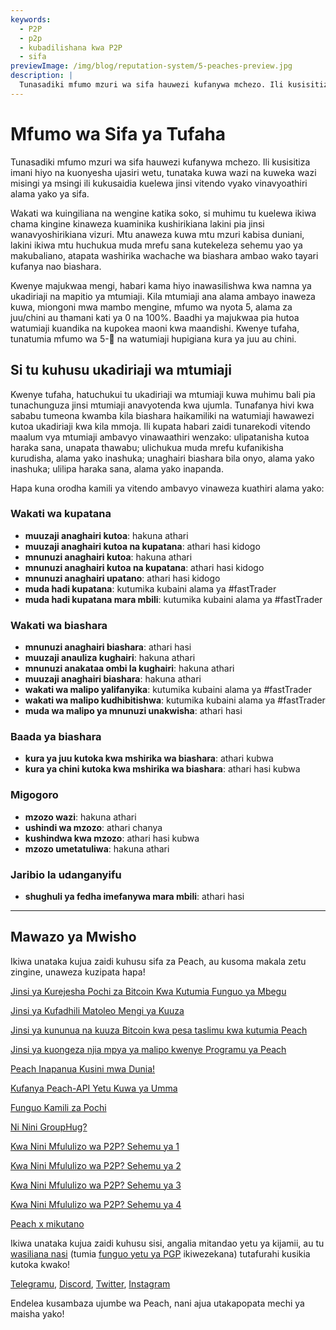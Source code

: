 ```yaml
---
keywords:
  - P2P
  - p2p
  - kubadilishana kwa P2P
  - sifa
previewImage: /img/blog/reputation-system/5-peaches-preview.jpg
description: |
  Tunasadiki mfumo mzuri wa sifa hauwezi kufanywa mchezo. Ili kusisitiza imani hiyo na kuonyesha ujasiri wetu, tunataka kuwa wazi na kuweka wazi misingi ya msingi ili kukusaidia kuelewa jinsi vitendo vyako vinavyoathiri alama yako ya sifa.
---
```


# Mfumo wa Sifa ya Tufaha

Tunasadiki mfumo mzuri wa sifa hauwezi kufanywa mchezo. Ili kusisitiza imani hiyo na kuonyesha ujasiri wetu, tunataka kuwa wazi na kuweka wazi misingi ya msingi ili kukusaidia kuelewa jinsi vitendo vyako vinavyoathiri alama yako ya sifa.

Wakati wa kuingiliana na wengine katika soko, si muhimu tu kuelewa ikiwa chama kingine kinaweza kuaminika kushirikiana lakini pia jinsi wanavyoshirikiana vizuri. Mtu anaweza kuwa mtu mzuri kabisa duniani, lakini ikiwa mtu huchukua muda mrefu sana kutekeleza sehemu yao ya makubaliano, atapata washirika wachache wa biashara ambao wako tayari kufanya nao biashara.

Kwenye majukwaa mengi, habari kama hiyo inawasilishwa kwa namna ya ukadiriaji na mapitio ya mtumiaji. Kila mtumiaji ana alama ambayo inaweza kuwa, miongoni mwa mambo mengine, mfumo wa nyota 5, alama za juu/chini au thamani kati ya 0 na 100%. Baadhi ya majukwaa pia hutoa watumiaji kuandika na kupokea maoni kwa maandishi. Kwenye tufaha, tunatumia mfumo wa 5-🍑 na watumiaji hupigiana kura ya juu au chini.

## Si tu kuhusu ukadiriaji wa mtumiaji

Kwenye tufaha, hatuchukui tu ukadiriaji wa mtumiaji kuwa muhimu bali pia tunachunguza jinsi mtumiaji anavyotenda kwa ujumla. Tunafanya hivi kwa sababu tumeona kwamba kila biashara haikamiliki na watumiaji hawawezi kutoa ukadiriaji kwa kila mmoja. Ili kupata habari zaidi tunarekodi vitendo maalum vya mtumiaji ambavyo vinawaathiri wenzako: ulipatanisha kutoa haraka sana, unapata thawabu; ulichukua muda mrefu kufanikisha kurudisha, alama yako inashuka; unaghairi biashara bila onyo, alama yako inashuka; ulilipa haraka sana, alama yako inapanda.

Hapa kuna orodha kamili ya vitendo ambavyo vinaweza kuathiri alama yako:

### Wakati wa kupatana

- **muuzaji anaghairi kutoa**: hakuna athari
- **muuzaji anaghairi kutoa na kupatana**: athari hasi kidogo
- **mnunuzi anaghairi kutoa**: hakuna athari
- **mnunuzi anaghairi kutoa na kupatana**: athari hasi kidogo
- **mnunuzi anaghairi upatano**: athari hasi kidogo
- **muda hadi kupatana**: kutumika kubaini alama ya #fastTrader
- **muda hadi kupatana mara mbili**: kutumika kubaini alama ya #fastTrader

### Wakati wa biashara

- **mnunuzi anaghairi biashara**: athari hasi
- **muuzaji anauliza kughairi**: hakuna athari
- **mnunuzi anakataa ombi la kughairi**: hakuna athari
- **muuzaji anaghairi biashara**: hakuna athari
- **wakati wa malipo yalifanyika**: kutumika kubaini alama ya #fastTrader
- **wakati wa malipo kudhibitishwa**: kutumika kubaini alama ya #fastTrader
- **muda wa malipo ya mnunuzi unakwisha**: athari hasi

### Baada ya biashara

- **kura ya juu kutoka kwa mshirika wa biashara**: athari kubwa
- **kura ya chini kutoka kwa mshirika wa biashara**: athari hasi kubwa

### Migogoro

- **mzozo wazi**: hakuna athari
- **ushindi wa mzozo**: athari chanya
- **kushindwa kwa mzozo**: athari hasi kubwa
- **mzozo umetatuliwa**: hakuna athari

### Jaribio la udanganyifu

- **shughuli ya fedha imefanywa mara mbili**: athari hasi

---

## Mawazo ya Mwisho

Ikiwa unataka kujua zaidi kuhusu sifa za Peach, au kusoma makala zetu zingine, unaweza kuzipata hapa!

[Jinsi ya Kurejesha Pochi za Bitcoin Kwa Kutumia Funguo ya Mbegu](https://peachbitcoin.com/sw/blog/how-to-restore-peach-wallet/)

[Jinsi ya Kufadhili Matoleo Mengi ya Kuuza](https://peachbitcoin.com/sw/blog/funding-multiple-sell-offers/)

[Jinsi ya kununua na kuuza Bitcoin kwa pesa taslimu kwa kutumia Peach](https://peachbitcoin.com/sw/blog/how-to-buy-and-sell-bitcoin-with-cash-using-peach/)

[Jinsi ya kuongeza njia mpya ya malipo kwenye Programu ya Peach](https://peachbitcoin.com/sw/blog/how-to-add-a-payment-method/)

[Peach Inapanua Kusini mwa Dunia!](https://peachbitcoin.com/sw/blog/peach-expands-to-the-global-south/)

[Kufanya Peach-API Yetu Kuwa ya Umma](https://peachbitcoin.com/sw/blog/making-our-peach-api-public/)

[Funguo Kamili za Pochi](https://peachbitcoin.com/sw/blog/full-wallet-functionality/)

[Ni Nini GroupHug?](https://peachbitcoin.com/sw/blog/group-hug/)

[Kwa Nini Mfululizo wa P2P? Sehemu ya 1](https://peachbitcoin.com/sw/blog/why-p2p-chapter-1/)

[Kwa Nini Mfululizo wa P2P? Sehemu ya 2](https://peachbitcoin.com/sw/blog/why-p2p-chapter-2/)

[Kwa Nini Mfululizo wa P2P? Sehemu ya 3](https://peachbitcoin.com/sw/blog/why-p2p-chapter-3-circular-economies/)

[Kwa Nini Mfululizo wa P2P? Sehemu ya 4](https://peachbitcoin.com/sw/blog/why-p2p-chapter-4-chains-of-trust/)

[Peach x mikutano](https://peachbitcoin.com/sw/blog/peach-for-meetups/)

Ikiwa unataka kujua zaidi kuhusu sisi, angalia mitandao yetu ya kijamii, au tu [wasiliana nasi](mailto:hello@peachbitcoin.com) (tumia [funguo yetu ya PGP](https://keys.openpgp.org/vks/v1/by-fingerprint/48339A19645E2E53488E0E5479E1B270FACD1BD2) ikiwezekana) tutafurahi kusikia kutoka kwako!

[Telegramu](https://t.me/peachtopeach), [Discord](https://discord.gg/ypeHz3SW54), [Twitter](https://twitter.com/peachbitcoin), [Instagram](https://instagram.com/peachbitcoin)

Endelea kusambaza ujumbe wa Peach, nani ajua utakapopata mechi ya maisha yako!
